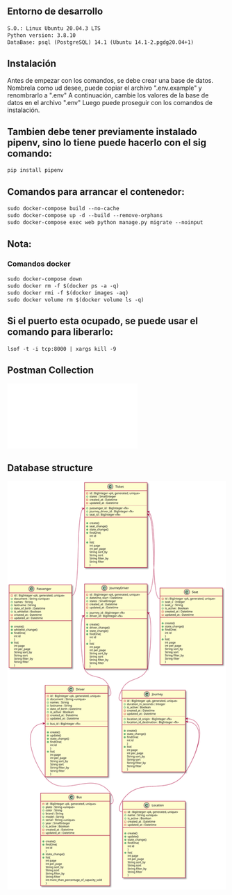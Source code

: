 ## Entorno de desarrollo
    
    S.O.: Linux Ubuntu 20.04.3 LTS
    Python version: 3.8.10
    DataBase: psql (PostgreSQL) 14.1 (Ubuntu 14.1-2.pgdg20.04+1)

## Instalación
Antes de empezar con los comandos, se debe crear una base de datos.
Nombrela como ud desee, puede copiar el archivo ".env.example" y renombrarlo a ".env"
A continuación, cambie los valores de la base de datos en el archivo ".env"
Luego puede proseguir con los comandos de instalación.

## Tambien debe tener previamente instalado pipenv, sino lo tiene puede hacerlo con el sig comando:
    pip install pipenv

## Comandos para arrancar el contenedor:
    sudo docker-compose build --no-cache
    sudo docker-compose up -d --build --remove-orphans
    sudo docker-compose exec web python manage.py migrate --noinput

## Nota: 

### Comandos docker
    sudo docker-compose down
    sudo docker rm -f $(docker ps -a -q)
    sudo docker rmi -f $(docker images -aq)
    sudo docker volume rm $(docker volume ls -q)

## Si el puerto esta ocupado, se puede usar el comando para liberarlo:
    lsof -t -i tcp:8000 | xargs kill -9

## Postman Collection
![Archivo .json](/assets/postman_collection.json)

## Database structure
![Diagram class](/assets/diagrams/diagram_class.svg)